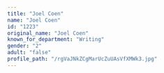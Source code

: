 ```yaml
---
title: "Joel Coen"
name: "Joel Coen"
id: "1223"
original_name: "Joel Coen"
known_for_department: "Writing"
gender: "2"
adult: "false"
profile_path: "/rgVaJNkZCgMarUcZuUAsVfXMWk3.jpg"
---
```

